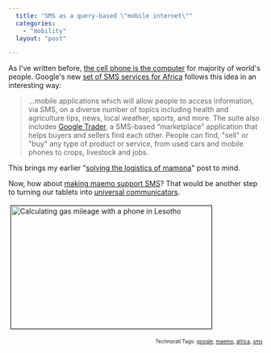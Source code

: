```yaml
---
  title: "SMS as a query-based \"mobile internet\""
  categories: 
    - "mobility"
  layout: "post"

---
```

<p>
As I've written before, <a href="http://bergie.iki.fi/blog/the_cell_phone_is_the_computer/">the cell phone is the computer</a> for majority of world's people. Google's new <a href="http://googleblog.blogspot.com/2009/06/extending-google-services-in-africa.html">set of SMS services for Africa</a> follows this idea in an interesting way:
</p><blockquote>
...mobile applications which will allow people to access information, via SMS, on a diverse number of topics including health and agriculture tips, news, local weather, sports, and more. The suite also includes <a href="http://www.google.co.ug/mobile/sms/#6007">Google Trader</a>, a SMS-based “marketplace” application that helps buyers and sellers find each other. People can find, "sell" or "buy" any type of product or service, from used cars and mobile phones to crops, livestock and jobs.
</blockquote><p>
This brings my earlier "<a href="http://bergie.iki.fi/blog/solving-logistics-of-mamona/">solving the logistics of mamona</a>" post to mind.
</p><p>
Now, how about <a href="http://maemo.org/community/brainstorm/view/sms_via_the_instant_messaging_client/">making maemo support SMS</a>? That would be another step to turning our tablets into <a href="http://bergie.iki.fi/blog/the_universal_communicator/">universal communicators</a>.
</p><p>
<img src="https://s3.eu-central-1.amazonaws.com/bergie-iki-fi/rudi-phone-gas-mileage.jpg" height="244" width="398" border="1" hspace="4" vspace="4" alt="Calculating gas mileage with a phone in Lesotho" title="Calculating gas mileage with a phone in Lesotho" />
</p>
<p style="text-align:right;font-size:10px;">Technorati Tags: <a href="http://www.technorati.com/tag/google" rel="tag">google</a>, <a href="http://www.technorati.com/tag/maemo" rel="tag">maemo</a>, <a href="http://www.technorati.com/tag/africa" rel="tag">africa</a>, <a href="http://www.technorati.com/tag/sms" rel="tag">sms</a></p>
